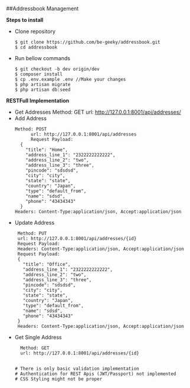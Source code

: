 ##Addressbook Management


**Steps to install**

- Clone repository
  ```shell 
  $ git clone https://github.com/be-geeky/addressbook.git
  $ cd addressbook
- Run bellow commands

   ```shell
   $ git checkout -b dev origin/dev 
   $ composer install
   $ cp .env.example .env //Make your changes 
   $ php artisan migrate 
   $ php artisan db:seed
  
**RESTFull Implementation**    
- Get Addresses
   Method: GET
   url: http://127.0.0.1:8001/api/addresses/
- Add Address
  ```  
  Method: POST
        url: http://127.0.0.1:8001/api/addresses
        Request Payload: 
    {
      "title": "Home",
      "address_line_1": "2322222222222",
      "address_line_2": "two",
      "address_line_3": "three",
      "pincode": "sdsdsd",
      "city": "city",
      "state": "state",
      "country": "Japan",
      "type": "default_from",
      "name": "sdsd",
      "phone": "43434343"
    }
  Headers: Content-Type:application/json, Accept:application/json 
- Update Address
    ```
     Method: PUT
     url: http://127.0.0.1:8001/api/addresses/{id}
     Request Payload: 
     Headers: Content-Type:application/json, Accept:application/json              
     Request Payload: 
     {
       "title": "Office",
       "address_line_1": "2322222222222",
       "address_line_2": "two",
       "address_line_3": "three",
       "pincode": "sdsdsd",
       "city": "city",
       "state": "state",
       "country": "Japan",
       "type": "default_from",
       "name": "sdsd",
       "phone": "43434343"
     }
     Headers: Content-Type:application/json, Accept:application/json
- Get Single Address
   ```
     Method: GET
     url: http://127.0.0.1:8001/api/addresses/{id}

  
  # There is only basic validation implementation
  # Authentication for REST Apis (JWT/Passport) not implemented
  # CSS Styling might not be proper
